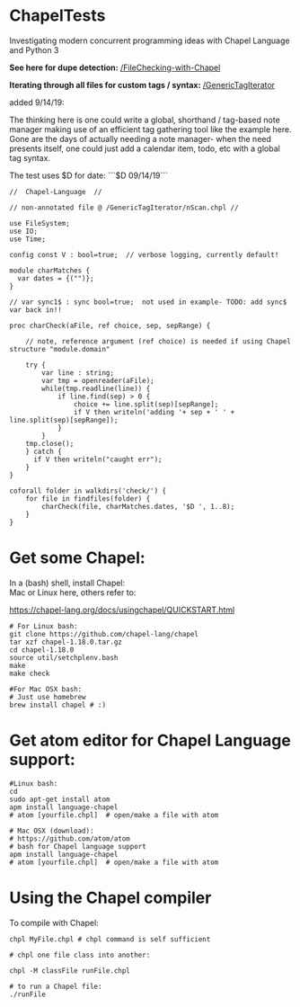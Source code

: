 # ChapelTests

Investigating modern concurrent programming ideas with Chapel Language and Python 3

**See here for dupe detection:**  [/FileChecking-with-Chapel](https://github.com/Jesssullivan/ChapelTests/tree/master/FileChecking-with-Chapel)


**Iterating through all files for custom tags / syntax:**  [/GenericTagIterator](https://github.com/Jesssullivan/ChapelTests/tree/master/GenericTagIterator)

added 9/14/19:

The thinking here is one could write a global, shorthand / tag-based note manager making use of an efficient tag gathering tool like the example here.  Gone are the days of actually needing a note manager- when the need presents itself, one could just add a calendar item, todo, etc with a global tag syntax.

The test uses $D for date: ```$D 09/14/19```

```
//  Chapel-Language  //

// non-annotated file @ /GenericTagIterator/nScan.chpl //

use FileSystem;
use IO;
use Time;

config const V : bool=true;  // verbose logging, currently default!

module charMatches {
  var dates = {("")};  
}

// var sync1$ : sync bool=true;  not used in example- TODO: add sync$ var back in!!

proc charCheck(aFile, ref choice, sep, sepRange) {
    
    // note, reference argument (ref choice) is needed if using Chapel structure "module.domain"

    try {
        var line : string;
        var tmp = openreader(aFile);
        while(tmp.readline(line)) {
            if line.find(sep) > 0 {
                choice += line.split(sep)[sepRange];
                if V then writeln('adding '+ sep + ' ' + line.split(sep)[sepRange]);
            }
        }
    tmp.close();
    } catch {
      if V then writeln("caught err");
    }
}

coforall folder in walkdirs('check/') {
    for file in findfiles(folder) {
        charCheck(file, charMatches.dates, '$D ', 1..8);
    }
}
```

# Get some Chapel:

 In a (bash) shell, install Chapel:   
   Mac or Linux here, others refer to:

 https://chapel-lang.org/docs/usingchapel/QUICKSTART.html

```
# For Linux bash:
git clone https://github.com/chapel-lang/chapel
tar xzf chapel-1.18.0.tar.gz
cd chapel-1.18.0
source util/setchplenv.bash
make
make check

#For Mac OSX bash:
# Just use homebrew
brew install chapel # :)
```
# Get atom editor for Chapel Language support:
```
#Linux bash:
cd
sudo apt-get install atom
apm install language-chapel
# atom [yourfile.chpl]  # open/make a file with atom

# Mac OSX (download):
# https://github.com/atom/atom
# bash for Chapel language support
apm install language-chapel
# atom [yourfile.chpl]  # open/make a file with atom

```

# Using the Chapel compiler

To compile with Chapel:
```
chpl MyFile.chpl # chpl command is self sufficient

# chpl one file class into another:

chpl -M classFile runFile.chpl

# to run a Chapel file:
./runFile
```
